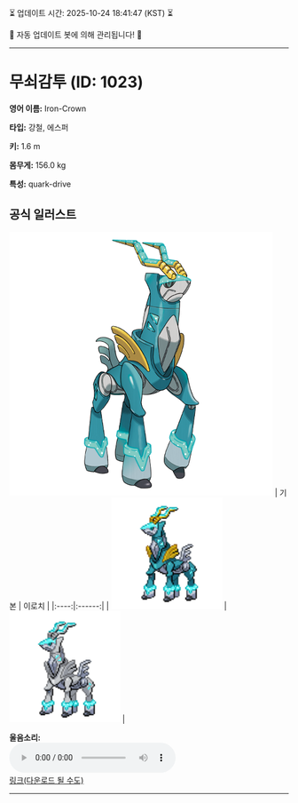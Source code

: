 
⏳ 업데이트 시간: 2025-10-24 18:41:47 (KST) ⏳

🤖 자동 업데이트 봇에 의해 관리됩니다! 🤖

---

# 무쇠감투 (ID: 1023)
**영어 이름:** Iron-Crown

**타입:** 강철, 에스퍼

**키:** 1.6 m

**몸무게:** 156.0 kg

**특성:** quark-drive

## 공식 일러스트
![](https://raw.githubusercontent.com/PokeAPI/sprites/master/sprites/pokemon/other/official-artwork/1023.png)
| 기본 | 이로치 |
|:----:|:------:|
| <img src="https://raw.githubusercontent.com/PokeAPI/sprites/master/sprites/pokemon/1023.png" width="200"> | <img src="https://raw.githubusercontent.com/PokeAPI/sprites/master/sprites/pokemon/shiny/1023.png" width="200"> |

**울음소리:**<br><audio controls src="https://raw.githubusercontent.com/PokeAPI/cries/main/cries/pokemon/latest/1023.ogg"></audio><br> [링크(다운로드 될 수도)](https://raw.githubusercontent.com/PokeAPI/cries/main/cries/pokemon/latest/1023.ogg)


---
